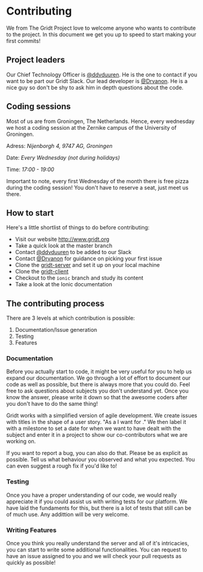 # Contributing

We from The Gridt Project love to welcome anyone who wants to contribute to the project.
In this document we get you up to speed to start making your first commits!

## Project leaders
Our Chief Technology Officer is [@ddvduuren](https://github.com/ddvduuren). He is the one to contact if you want to be part our Gridt Slack. 
Our lead developer is [@Drvanon](https://github.com/Drvanon). He is a nice guy so don't be shy to ask him in depth questions about the code.

## Coding sessions
Most of us are from Groningen, The Netherlands. Hence, every wednesday we host a coding session at the Zernike campus of the University of Groningen.

Adress: *Nijenborgh 4, 9747 AG, Groningen*

Date: *Every Wednesday (not during holidays)*

Time: *17:00 - 19:00*

Important to note, every first Wednesday of the month there is free pizza during the coding session! You don't have to reserve a seat, just meet us there.

## How to start
Here's a little shortlist of things to do before contributing:
- Visit our website http://www.gridt.org
- Take a quick look at the master branch
- Contact [@ddvduuren](https://github.com/ddvduuren) to be added to our Slack
- Contact [@Drvanon](https://github.com/Drvanon) for guidance on picking your first issue
- Clone the [gridt-server](https://github.com/GridtNetwork/gridt-server) and set it up on your local machine
- Clone the [gridt-client](https://github.com/GridtNetwork/gridt-client)
- Checkout to the `ionic` branch and study its content
- Take a look at the Ionic documentation

## The contributing process
There are 3 levels at which contribution is possible:

1. Documentation/Issue generation
2. Testing
3. Features

### Documentation
Before you actually start to code, it might be very useful for you to help us expand our documentation. We go through a lot of effort to document our code as well as possible, but there is always more that you could do. Feel free to ask questions about subjects you don't understand yet. Once you know the answer, please write it down so that the awesome coders after you don't have to do the same thing!

Gridt works with a simplified version of agile development. We create issues with titles in the shape of a user story. "As a <user> I want <a feature> for <a reason>." We then label it with a milestone to set a date for when we want to have dealt with the subject and enter it in a project to show our co-contributors what we are working on. 
  
If you want to report a bug, you can also do that. Please be as explicit as possible. Tell us what behaviour you observed and what you expected. You can even suggest a rough fix if you'd like to!

### Testing
Once you have a proper understanding of our code, we would really appreciate it if you could assist us with writing tests for our platform. We have laid the fundaments for this, but there is a lot of tests that still can be of much use. Any addittion will be very welcome.

### Writing Features
Once you think you really understand the server and all of it's intricacies, you can start to write some additional functionalities. You can request to have an issue assigned to you and we will check your pull requests as quickly as possible!

